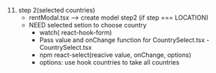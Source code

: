11. step 2(selected countries)
    - rentModal.tsx --> create model step2 (if step === LOCATION)
    - NEED selected setion to choose country
        - watch( react-hook-form) 
        - Pass value and onChange function for CountrySelect.tsx
    -CountrySelect.tsx 
        - npm react-select(reacive value, onChange, options)
        - options: use hook countries to take all countries
            